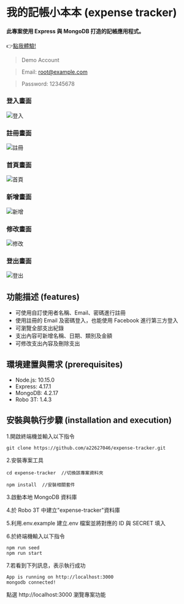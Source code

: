 # 我的記帳小本本 (expense tracker)

#### 此專案使用 Express 與 MongoDB 打造的記帳應用程式。

:point_right:[點我體驗!](https://web-production-a85a.up.railway.app/)

> Demo Account

> Email: root@example.com

> Password: 12345678

### 登入畫面

![登入](https://user-images.githubusercontent.com/82774991/160234752-25eb7d2d-742c-46ba-8e9c-ca0b9e1a5a03.PNG)

### 註冊畫面

![註冊](https://user-images.githubusercontent.com/82774991/160235312-8340537d-e07e-491c-8cd4-3a239172065d.PNG)

### 首頁畫面

![首頁](https://user-images.githubusercontent.com/82774991/160162640-d3c4f790-acb0-4757-beb2-8e9c67df8771.PNG)

### 新增畫面

![新增](https://user-images.githubusercontent.com/82774991/160234923-d000d68f-d9ff-4533-99f6-26394226310b.PNG)

### 修改畫面

![修改](https://user-images.githubusercontent.com/82774991/160234990-bd0d3caa-1d10-4f10-9abc-2fa78d23f108.PNG)

### 登出畫面

![登出](https://user-images.githubusercontent.com/82774991/160235136-20b7e9b8-b7f6-490d-8389-57d0320c38d9.PNG)

## 功能描述 (features)

- 可使用自訂使用者名稱、Email、密碼進行註冊
- 使用註冊的 Email 及密碼登入，也能使用 Facebook 進行第三方登入
- 可瀏覽全部支出紀錄
- 支出內容可新增名稱、日期、類別及金額
- 可修改支出內容及刪除支出

## 環境建置與需求 (prerequisites)

- Node.js: 10.15.0
- Express: 4.17.1
- MongoDB: 4.2.17
- Robo 3T: 1.4.3

## 安裝與執行步驟 (installation and execution)

1.開啟終端機並輸入以下指令

```
git clone https://github.com/a22627046/expense-tracker.git
```

2.安裝專案工具

```
cd expense-tracker  //切換該專案資料夾
```

```
npm install  //安裝相關套件
```

3.啟動本地 MongoDB 資料庫

4.於 Robo 3T 中建立"expense-tracker"資料庫

5.利用.env.example 建立.env 檔案並將對應的 ID 與 SECRET 填入

6.於終端機輸入以下指令

```
npm run seed
npm run start
```

7.若看到下列訊息，表示執行成功

```
App is running on http://localhost:3000
mongodb connected!
```

點選 http://localhost:3000 瀏覽專案功能
